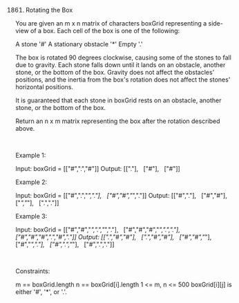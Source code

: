 1861. Rotating the Box

You are given an m x n matrix of characters boxGrid representing a side-view of a box. Each cell of the box is one of the following:

A stone '#'
A stationary obstacle '*'
Empty '.'

The box is rotated 90 degrees clockwise, causing some of the stones to fall due to gravity. Each stone falls down until it lands on an obstacle, another stone, or the bottom of the box. Gravity does not affect the obstacles' positions, and the inertia from the box's rotation does not affect the stones' horizontal positions.

It is guaranteed that each stone in boxGrid rests on an obstacle, another stone, or the bottom of the box.

Return an n x m matrix representing the box after the rotation described above.

 

Example 1:

Input: boxGrid = [["#",".","#"]]
Output: [["."],
         ["#"],
         ["#"]]


Example 2:

Input: boxGrid = [["#",".","*","."],
              ["#","#","*","."]]
Output: [["#","."],
         ["#","#"],
         ["*","*"],
         [".","."]]


Example 3:

Input: boxGrid = [["#","#","*",".","*","."],
              ["#","#","#","*",".","."],
              ["#","#","#",".","#","."]]
Output: [[".","#","#"],
         [".","#","#"],
         ["#","#","*"],
         ["#","*","."],
         ["#",".","*"],
         ["#",".","."]]


 

Constraints:

m == boxGrid.length
n == boxGrid[i].length
1 <= m, n <= 500
boxGrid[i][j] is either '#', '*', or '.'.